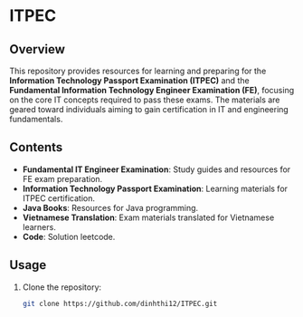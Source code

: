 
# ITPEC

## Overview
This repository provides resources for learning and preparing for the **Information Technology Passport Examination (ITPEC)** and the **Fundamental Information Technology Engineer Examination (FE)**, focusing on the core IT concepts required to pass these exams. The materials are geared toward individuals aiming to gain certification in IT and engineering fundamentals.

## Contents
- **Fundamental IT Engineer Examination**: Study guides and resources for FE exam preparation.
- **Information Technology Passport Examination**: Learning materials for ITPEC certification.
- **Java Books**: Resources for Java programming.
- **Vietnamese Translation**: Exam materials translated for Vietnamese learners.
- **Code**: Solution leetcode.

## Usage
1. Clone the repository:
   ```bash
   git clone https://github.com/dinhthi12/ITPEC.git

